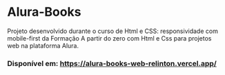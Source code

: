 # Alura-Books
Projeto desenvolvido durante o curso de Html e CSS: responsividade com mobile-first da Formação A partir do zero com Html e Css para projetos web na plataforma Alura.
### Disponível em: https://alura-books-web-relinton.vercel.app/
